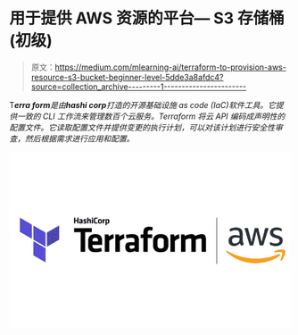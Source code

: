 # 用于提供 AWS 资源的平台— S3 存储桶(初级)

> 原文：<https://medium.com/mlearning-ai/terraform-to-provision-aws-resource-s3-bucket-beginner-level-5dde3a8afdc4?source=collection_archive---------1----------------------->

T***erra form****是由****hashi corp****打造的开源基础设施 as code (IaC)软件工具。它提供一致的 CLI 工作流来管理数百个云服务。Terraform 将云 API 编码成声明性的配置文件。它读取配置文件并提供变更的执行计划，可以对该计划进行安全性审查，然后根据需求进行应用和配置。*

![](img/6297673bf138bfb93c34169d6382f46e.png)